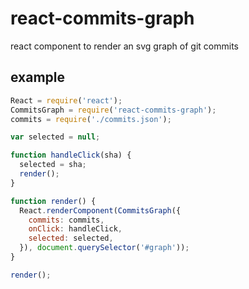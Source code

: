 # react-commits-graph

react component to render an svg graph of git commits


## example

```js
React = require('react');
CommitsGraph = require('react-commits-graph');
commits = require('./commits.json');

var selected = null;

function handleClick(sha) {
  selected = sha;
  render();
}

function render() {
  React.renderComponent(CommitsGraph({
    commits: commits,
    onClick: handleClick,
    selected: selected,
  }), document.querySelector('#graph'));
}

render();
```
